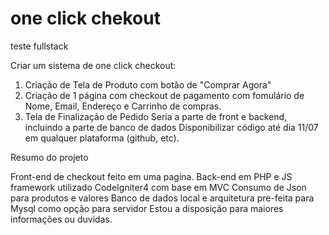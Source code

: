 # one click chekout
teste fullstack

Criar um sistema de one click checkout:
1) Criação de Tela de Produto com botão de "Comprar Agora"
2) Criação de 1 página com checkout de pagamento com fomulário de Nome, Email, Endereço e Carrinho de compras.
3) Tela de Finalização de Pedido
Seria a parte de front e backend, incluindo a parte de banco de dados
Disponibilizar código até dia 11/07 em qualquer plataforma (github, etc).

Resumo do projeto

Front-end de checkout feito em uma pagina.
Back-end em PHP e JS framework utilizado CodeIgniter4 com base em MVC
Consumo de Json para produtos e valores
Banco de dados local e arquitetura pre-feita para Mysql como opção para servidor
Estou a disposição para maiores informações ou duvidas.

